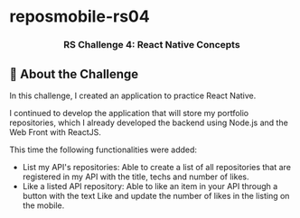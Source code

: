 # reposmobile-rs04

<h3 align="center">
  RS Challenge 4: React Native Concepts
</h3>

## :rocket: About the Challenge


In this challenge, I created an application to practice React Native.

I continued to develop the application that will store my portfolio repositories, which I already developed the backend using Node.js and the Web Front with ReactJS.

This time the following functionalities were added:
 - List my API's repositories: Able to create a list of all repositories that are registered in my API with the title, techs and number of likes.
 - Like a listed API repository: Able to like an item in your API through a button with the text Like and update the number of likes in the listing on the mobile.
